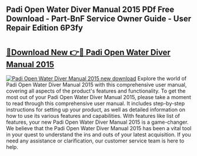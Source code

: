 ## Padi Open Water Diver Manual 2015 PDf Free Download - Part-BnF Service Owner Guide - User Repair Edition 6P3fy

# <h2><a href="http://bc68620.oget.top/?id=Padi+Open+Water+Diver+Manual+2015">🔗Download New 👉🔴 Padi Open Water Diver Manual 2015</a></h2>

[![Padi Open Water Diver Manual 2015 new download](https://i.imgur.com/5g1atiW.png)](http://bc68620.oget.top/?id=Padi+Open+Water+Diver+Manual+2015)
Explore the world of Padi Open Water Diver Manual 2015 with this comprehensive user manual, covering all aspects of the product's features and functionality. To get the most out of your Padi Open Water Diver Manual 2015, please take a moment to read through this comprehensive user manual. It includes step-by-step instructions for setting up your product, as well as detailed information on how to use its various features and capabilities. With features like list of features, your new Padi Open Water Diver Manual 2015 is a game-changer. We believe that the Padi Open Water Diver Manual 2015 has been a vital tool in your quest to understand the ins and outs of your latest acquisition. If you need any assistance or clarification, our customer service team is here to help.
